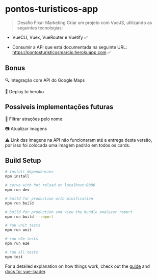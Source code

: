 # pontos-turisticos-app

> Desafio Fixar Marketing
> Criar um projeto com VueJS, utilizando as seguintes tecnologias:

- VueCLI, Vuex, VueRouter e Vuetify :white_check_mark:

- Consumir a API que está documentada na seguinte URL: https://pontosturisticosmarcio.herokuapp.com :white_check_mark:

## Bonus
:mag: Integração com API do Google Maps

:rocket: Deploy to heroku

## Possíveis implementações futuras
:memo: Filtrar atrações pelo nome

:camera: Atualizar imagens

:warning: Link das imagens na API não funcionaram até a entrega desta versão, por isso foi colocada uma imagem padrão em todos os cards.

## Build Setup
``` bash
# install dependencies
npm install

# serve with hot reload at localhost:8080
npm run dev

# build for production with minification
npm run build

# build for production and view the bundle analyzer report
npm run build --report

# run unit tests
npm run unit

# run e2e tests
npm run e2e

# run all tests
npm test
```

For a detailed explanation on how things work, check out the [guide](http://vuejs-templates.github.io/webpack/) and [docs for vue-loader](http://vuejs.github.io/vue-loader).
